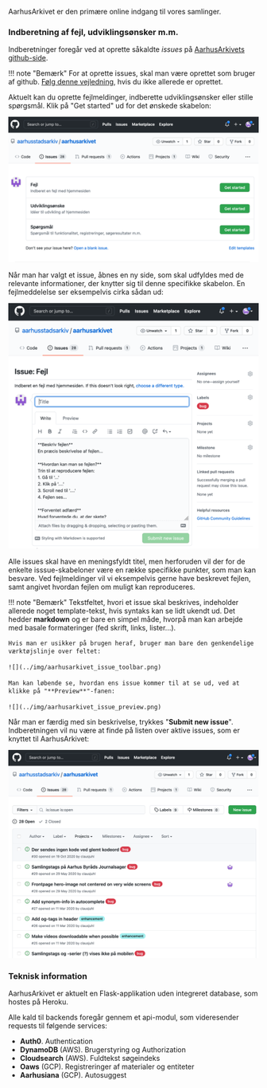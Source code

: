 AarhusArkivet er den primære online indgang til vores samlinger.

### Indberetning af fejl, udviklingsønsker m.m.
Indberetninger foregår ved at oprette såkaldte *issues* på [AarhusArkivets github-side](https://www.github.com/aarhusstadsarkiv/aarhusarkivet/issues/new/choose).

!!! note "Bemærk"
    For at oprette issues, skal man være oprettet som bruger af github. [Følg denne vejledning](../inbox/github.md), hvis du ikke allerede er oprettet.

Aktuelt kan du oprette fejlmeldinger, indberette udviklingsønsker eller stille spørgsmål. Klik på "Get started" ud for det ønskede skabelon:

![](../img/aarhusarkivet_select_issue.png)

Når man har valgt et issue, åbnes en ny side, som skal udfyldes med de relevante informationer, der knytter sig til denne specifikke skabelon. En fejlmeddelelse ser eksempelvis cirka sådan ud:

![](../img/aarhusarkivet_create_issue.png)

Alle issues skal have en meningsfyldt titel, men herforuden vil der for de enkelte isssue-skabeloner være en række specifikke punkter, som man kan besvare. Ved fejlmeldinger vil vi eksempelvis gerne have beskrevet fejlen, samt angivet hvordan fejlen om muligt kan reproduceres.

!!! note "Bemærk"
    Tekstfeltet, hvori et issue skal beskrives, indeholder allerede noget template-tekst, hvis syntaks kan se lidt ukendt ud. Det hedder **markdown** og er bare en simpel måde, hvorpå man kan arbejde med basale formateringer (fed skrift, links, lister...).
    
    Hvis man er usikker på brugen heraf, bruger man bare den genkendelige værktøjslinje over feltet:

    ![](../img/aarhusarkivet_issue_toolbar.png)

    Man kan løbende se, hvordan ens issue kommer til at se ud, ved at klikke på "**Preview**"-fanen:

    ![](../img/aarhusarkivet_issue_preview.png)

Når man er færdig med sin beskrivelse, trykkes "**Submit new issue**". Indberetningen vil nu være at finde på listen over aktive issues, som er knyttet til AarhusArkivet:

![](../img/aarhusarkivet_issues.png)


### Teknisk information
AarhusArkivet er aktuelt en Flask-applikation uden integreret database, som hostes på Heroku.

Alle kald til backends foregår gennem et api-modul, som videresender requests til følgende services:

- **Auth0**. Authentication
- **DynamoDB** (AWS). Brugerstyring og Authorization
- **Cloudsearch** (AWS). Fuldtekst søgeindeks
- **Oaws** (GCP). Registreringer af materialer og entiteter
- **Aarhusiana** (GCP). Autosuggest


